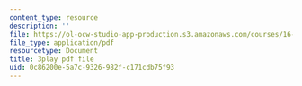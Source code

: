 ```yaml
---
content_type: resource
description: ''
file: https://ol-ocw-studio-app-production.s3.amazonaws.com/courses/16-660j-introduction-to-lean-six-sigma-methods-january-iap-2012/0c86200e5a7c9326982fc171cdb75f93_T1K4pkhtad8.pdf
file_type: application/pdf
resourcetype: Document
title: 3play pdf file
uid: 0c86200e-5a7c-9326-982f-c171cdb75f93
---
```

